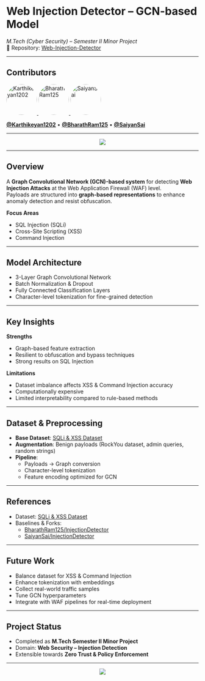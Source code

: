 # Web Injection Detector – GCN-based Model  
*M.Tech (Cyber Security) – Semester II Minor Project*  
🔗 Repository: [Web-Injection-Detector](https://github.com/Karthikeyan1202/Web-Injection-Detector)  

---

## Contributors
<p align="left">
  <a href="https://github.com/Karthikeyan1202" title="Karthikeyan1202">
    <img src="https://avatars.githubusercontent.com/Karthikeyan1202" width="80" style="border-radius:50%;" alt="Karthikeyan1202"/>
  </a>
  <a href="https://github.com/BharathRam125" title="BharathRam125">
    <img src="https://avatars.githubusercontent.com/BharathRam125" width="80" style="border-radius:50%;" alt="BharathRam125"/>
  </a>
  <a href="https://github.com/SaiyanSai" title="SaiyanSai">
    <img src="https://avatars.githubusercontent.com/SaiyanSai" width="80" style="border-radius:50%;" alt="SaiyanSai"/>
  </a>
</p>

<p align="left">
  <a href="https://github.com/Karthikeyan1202"><b>@Karthikeyan1202</b></a> • 
  <a href="https://github.com/BharathRam125"><b>@BharathRam125</b></a> • 
  <a href="https://github.com/SaiyanSai"><b>@SaiyanSai</b></a>
</p>

---

<p align="center">
  <img src="https://readme-typing-svg.herokuapp.com?font=JetBrains+Mono&size=22&duration=4000&pause=1000&color=36BCF7&center=true&vCenter=true&width=750&lines=Web+Injection+Attack+Detection+using+GCN;Detecting+SQLi%2C+XSS+and+Command+Injection;Graph-Based+Payload+Modeling+for+Security;Advancing+M.Tech+Cybersecurity+Research">
</p>

---

## Overview
A **Graph Convolutional Network (GCN)-based system** for detecting **Web Injection Attacks** at the Web Application Firewall (WAF) level.  
Payloads are structured into **graph-based representations** to enhance anomaly detection and resist obfuscation.

**Focus Areas**
- SQL Injection (SQLi)  
- Cross-Site Scripting (XSS)  
- Command Injection  

---

## Model Architecture
- 3-Layer Graph Convolutional Network  
- Batch Normalization & Dropout  
- Fully Connected Classification Layers  
- Character-level tokenization for fine-grained detection  

---

## Key Insights
**Strengths**
- Graph-based feature extraction  
- Resilient to obfuscation and bypass techniques  
- Strong results on SQL Injection  

**Limitations**
- Dataset imbalance affects XSS & Command Injection accuracy  
- Computationally expensive  
- Limited interpretability compared to rule-based methods  

---

## Dataset & Preprocessing
- **Base Dataset**: [SQLi & XSS Dataset](https://www.kaggle.com/datasets/alextrinity/sqli-xss-dataset)  
- **Augmentation**: Benign payloads (RockYou dataset, admin queries, random strings)  
- **Pipeline**:  
  - Payloads → Graph conversion  
  - Character-level tokenization  
  - Feature encoding optimized for GCN  

---

## References
- Dataset: [SQLi & XSS Dataset](https://www.kaggle.com/datasets/alextrinity/sqli-xss-dataset)  
- Baselines & Forks:  
  - [BharathRam125/InjectionDetector](https://github.com/BharathRam125/InjectionDetector)  
  - [SaiyanSai/InjectionDetector](https://github.com/SaiyanSai/InjectionDetector)  

---

## Future Work
- Balance dataset for XSS & Command Injection  
- Enhance tokenization with embeddings  
- Collect real-world traffic samples  
- Tune GCN hyperparameters  
- Integrate with WAF pipelines for real-time deployment  

---

## Project Status
- Completed as **M.Tech Semester II Minor Project**  
- Domain: **Web Security – Injection Detection**  
- Extensible towards **Zero Trust & Policy Enforcement**  

---

<p align="center">
  <img src="https://readme-typing-svg.herokuapp.com?font=Fira+Code&size=22&duration=3500&pause=1200&color=FF6B6B&center=true&vCenter=true&width=750&lines=Securing+the+Web+from+Injection+Attacks;Powered+by+Graph+Neural+Networks;Towards+Zero+Trust+Architecture">
</p>
